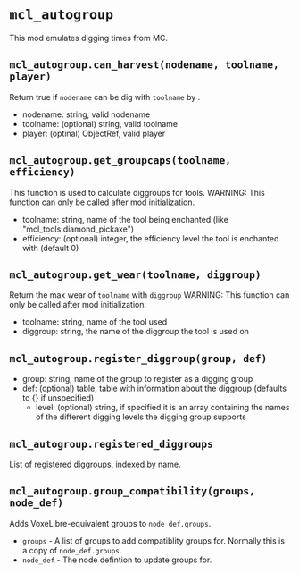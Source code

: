 # `mcl_autogroup`
This mod emulates digging times from MC.

## `mcl_autogroup.can_harvest(nodename, toolname, player)`
Return true if `nodename` can be dig with `toolname` by <player>.

* nodename: string, valid nodename
* toolname: (optional) string, valid toolname
* player: (optinal) ObjectRef, valid player

## `mcl_autogroup.get_groupcaps(toolname, efficiency)`
This function is used to calculate diggroups for tools.
WARNING: This function can only be called after mod initialization.
* toolname: string, name of the tool being enchanted (like "mcl_tools:diamond_pickaxe")
* efficiency: (optional) integer, the efficiency level the tool is enchanted with (default 0)

## `mcl_autogroup.get_wear(toolname, diggroup)`
Return the max wear of `toolname` with `diggroup`
WARNING: This function can only be called after mod initialization.
* toolname: string, name of the tool used
* diggroup: string, the name of the diggroup the tool is used on

## `mcl_autogroup.register_diggroup(group, def)`
* group: string, name of the group to register as a digging group
* def: (optional) table, table with information about the diggroup (defaults to {} if unspecified)
    * level: (optional) string, if specified it is an array containing the names of the different digging levels the digging group supports

## `mcl_autogroup.registered_diggroups`
List of registered diggroups, indexed by name.

## `mcl_autogroup.group_compatibility(groups, node_def)`
Adds VoxeLibre-equivalent groups to `node_def.groups`.
* `groups` - A list of groups to add compatiblity groups for. Normally this is a copy of `node_def.groups`.
* `node_def` - The node defintion to update groups for.
